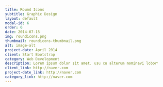```yaml
---
title: Round Icons
subtitle: Graphic Design
layout: default
modal-id: 6
order: 6
date: 2014-07-15
img: roundicons.png
thumbnail: roundicons-thumbnail.png
alt: image-alt
project-date: April 2014
client: Start Bootstrap
category: Web Development
description: Lorem ipsum dolor sit amet, usu cu alterum nominavi lobortis. At duo novum diceret. Tantas apeirian vix et, usu sanctus postulant inciderint ut, populo diceret necessitatibus in vim. Cu eum dicam feugiat noluisse.
client_link: http://naver.com
project-date_link: http://naver.com
category_link: http://naver.com
---
```

